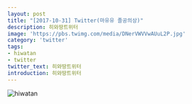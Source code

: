```yaml
---
layout: post
title: "[2017-10-31] Twitter(마유유 졸공의상)"
description: 히와땅트위터
image: 'https://pbs.twimg.com/media/DNerVWVVwAUuL2P.jpg'
category: 'twitter'
tags:
- hiwatan
- twitter
twitter_text: 히와땅트위터
introduction: 히와땅트위터
---
```

![hiwatan](https://pbs.twimg.com/media/DNerVWXV4AAtu2M.jpg)
